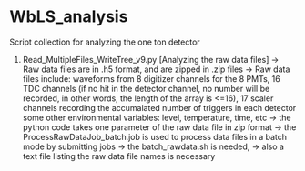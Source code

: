 # WbLS_analysis
Script collection for analyzing the one ton detector

1. Read_MultipleFiles_WriteTree_v9.py [Analyzing the raw data files]
-> Raw data files are in .h5 format, and are zipped in .zip files
-> Raw data files include:
    waveforms from 8 digitizer channels for the 8 PMTs, 
    16 TDC channels (if no hit in the detector channel, no number will be recorded, in other words, the length of the array is <=16),
    17 scaler channels recording the accumalated number of triggers in each detector
    some other environmental variables: level, temperature, time, etc
-> the python code takes one parameter of the raw data file in zip format
-> the ProcessRawDataJob_batch.job is used to process data files in a batch mode by submitting jobs
-> the batch_rawdata.sh is needed, 
-> also a text file listing the raw data file names is necessary
